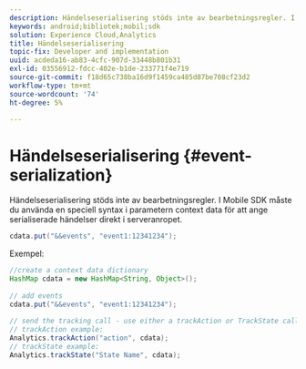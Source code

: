 ```yaml
---
description: Händelseserialisering stöds inte av bearbetningsregler. I Mobile SDK måste du använda en speciell syntax i parametern context data för att ange serialiserade händelser direkt i serveranropet.
keywords: android;bibliotek;mobil;sdk
solution: Experience Cloud,Analytics
title: Händelseserialisering
topic-fix: Developer and implementation
uuid: acdeda16-ab83-4cfc-907d-33448b801b31
exl-id: 03556912-fdcc-402e-b1de-233771f4e719
source-git-commit: f18d65c738ba16d9f1459ca485d87be708cf23d2
workflow-type: tm+mt
source-wordcount: '74'
ht-degree: 5%

---
```


# Händelseserialisering {#event-serialization}

Händelseserialisering stöds inte av bearbetningsregler. I Mobile SDK måste du använda en speciell syntax i parametern context data för att ange serialiserade händelser direkt i serveranropet.

```java
cdata.put("&&events", "event1:12341234");
```

Exempel:

```java
//create a context data dictionary 
HashMap cdata = new HashMap<String, Object>(); 
 
// add events 
cdata.put("&&events", "event1:12341234"); 
 
// send the tracking call - use either a trackAction or TrackState call. 
// trackAction example: 
Analytics.trackAction("action", cdata); 
// trackState example: 
Analytics.trackState("State Name", cdata);
```
